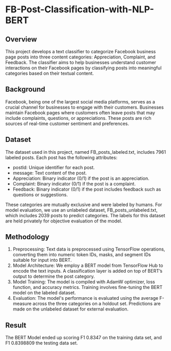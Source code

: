 # FB-Post-Classification-with-NLP-BERT

## Overview
This project develops a text classifier to categorize Facebook business page posts into three content categories: Appreciation, Complaint, and Feedback. The classifier aims to help businesses understand customer interactions on their Facebook pages by classifying posts into meaningful categories based on their textual content.

## Background
Facebook, being one of the largest social media platforms, serves as a crucial channel for businesses to engage with their customers. Businesses maintain Facebook pages where customers often leave posts that may include complaints, questions, or appreciations. These posts are rich sources of real-time customer sentiment and preferences.

## Dataset
The dataset used in this project, named FB_posts_labeled.txt, includes 7961 labeled posts. Each post has the following attributes:

- postId: Unique identifier for each post.
- message: Text content of the post.
- Appreciation: Binary indicator (0/1) if the post is an appreciation.
- Complaint: Binary indicator (0/1) if the post is a complaint.
- Feedback: Binary indicator (0/1) if the post includes feedback such as questions or suggestions.

These categories are mutually exclusive and were labeled by humans. For model evaluation, we use an unlabeled dataset, FB_posts_unlabeled.txt, which includes 2039 posts to predict categories. The labels for this dataset are held privately for objective evaluation of the model.

## Methodology
1. Preprocessing: 
Text data is preprocessed using TensorFlow operations, converting them into numeric token IDs, masks, and segment IDs suitable for input into BERT.
2. Model Architecture: We employ a BERT model from TensorFlow Hub to encode the text inputs. A classification layer is added on top of BERT’s output to determine the post category.
3. Model Training: The model is compiled with AdamW optimizer, loss function, and accuracy metrics. Training involves fine-tuning the BERT model on the labeled dataset.
4. Evaluation: The model's performance is evaluated using the average F-measure across the three categories on a holdout set.
Predictions are made on the unlabeled dataset for external evaluation.

## Result
The BERT Model ended up scoring F1 0.8347 on the training data set, and F1 0.8398809 the testing data set.
